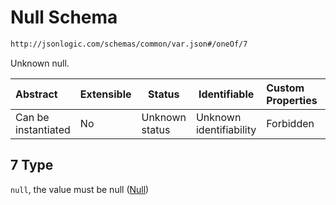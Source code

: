 # Null Schema

```txt
http://jsonlogic.com/schemas/common/var.json#/oneOf/7
```

Unknown null.


| Abstract            | Extensible | Status         | Identifiable            | Custom Properties | Additional Properties | Access Restrictions | Defined In                                           |
| :------------------ | ---------- | -------------- | ----------------------- | :---------------- | --------------------- | ------------------- | ---------------------------------------------------- |
| Can be instantiated | No         | Unknown status | Unknown identifiability | Forbidden         | Allowed               | none                | [var.json\*](common/var.json "open original schema") |

## 7 Type

`null`, the value must be null ([Null](var-oneof-null.md))
